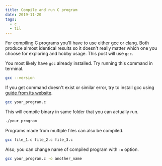 ```yaml
---
title: Compile and run C program
date: 2019-11-20
tags:
  - c
  - til
---
```


For compiling C programs you'll have to use either
[gcc](https://gcc.gnu.org/) or [clang](https://clang.llvm.org/). Both
produce almost identical results so it doesn't really matter which one
you choose for exploring and hobby usage. This post will use `gcc`.

You most likely have `gcc` already installed. Try running this command
in terminal.

```sh
gcc --version
```

If you get command doesn't exist or similar error, try to install gcc
using [ guide from its website](https://gcc.gnu.org/install/).

```sh
gcc your_program.c
```

This will compile binary in same folder that you can actually run.

```sh
./your_program
```

Programs made from multiple files can also be compiled.

```sh
gcc file_1.c file_2.c file_3.c
```

Also, you can change name of compiled program with `-o` option.

```sh
gcc your_program.c -o another_name
```
